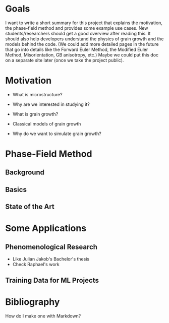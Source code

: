 # Goals

I want to write a short summary for this project that explains the motivation, the phase-field method and provides some example use cases. New students/researchers should get a good overview after reading this. It should also help developers understand the physics of grain growth and the models behind the code. (We could add more detailed pages in the future that go into details like the Forward Euler Method, the Modified Euler Method, Misorientation, GB anisotropy, etc.) Maybe we could put this doc on a separate site later (once we take the project public).

# Motivation

- What is microstructure?
- Why are we interested in studying it?

- What is grain growth?
- Classical models of grain growth

- Why do we want to simulate grain growth?


# Phase-Field Method

## Background

## Basics

## State of the Art


# Some Applications

## Phenomenological Research
- Like Julian Jakob's Bachelor's thesis
- Check Raphael's work

## Training Data for ML Projects


# Bibliography

How do I make one with Markdown?